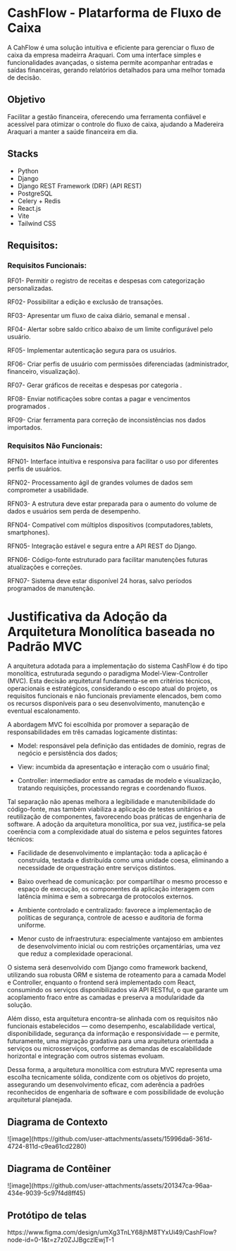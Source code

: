 <h1>CashFlow - Platarforma de Fluxo  de Caixa</h1>

<p>A CahFlow é uma solução intuitiva e eficiente para gerenciar o fluxo de caixa da empresa madeirra Araquari. Com uma interface simples e funcionalidades avançadas, o sistema permite acompanhar entradas e saídas financeiras, gerando relatórios detalhados para uma melhor tomada de decisão.</p>

<h2>Objetivo</h2>
<p>Facilitar a gestão financeira, oferecendo uma ferramenta confiável e acessível para otimizar o controle do fluxo de caixa, ajudando a Madereira Araquari a manter a saúde financeira em dia.</p>

<h2>Stacks</h2>

* Python
* Django
* Django REST Framework (DRF) (API REST)
* PostgreSQL 
* Celery + Redis
* React.js
* Vite
* Tailwind CSS 

<h2>Requisitos:</h2>
<p> 
<h3>Requisitos Funcionais:</h3>

RF01- Permitir o registro de receitas e despesas com categorização personalizadas. 

RF02- Possibilitar a edição e exclusão de transações. 

RF03- Apresentar um fluxo de caixa diário, semanal e mensal . 

RF04- Alertar sobre saldo crítico abaixo de um limite configurável pelo usuário. 

RF05- Implementar autenticação segura para os usuários. 

RF06- Criar perfis de usuário com permissões diferenciadas (administrador, financeiro, visualização).

RF07- Gerar gráficos de receitas e despesas por categoria . 

RF08- Enviar notificações sobre contas a pagar e vencimentos programados . 

RF09- Criar ferramenta para correção de inconsistências nos dados importados.

<h3>Requisitos Não Funcionais:</h3>

RFN01- Interface intuitiva e responsiva para facilitar o uso por diferentes perfis de usuários.

RFN02- Processamento ágil de grandes volumes de dados sem comprometer a usabilidade.

RFN03- A estrutura deve estar preparada para o aumento do volume de dados e usuários sem perda de desempenho.

RFN04- Compatível com múltiplos dispositivos (computadores,tablets, smartphones). 

RFN05- Integração estável e segura entre a API REST do Django.

RFN06- Código-fonte estruturado para facilitar manutenções futuras atualizações e correções. 

RFN07- Sistema deve estar disponível 24 horas, salvo períodos programados de manutenção.
</p>

<h1>Justificativa da Adoção da Arquitetura Monolítica baseada no Padrão MVC</h1>

<p>A arquitetura adotada para a implementação do sistema CashFlow é do tipo monolítica, estruturada segundo o paradigma Model-View-Controller (MVC). Esta decisão arquitetural fundamenta-se em critérios técnicos, operacionais e estratégicos, considerando o escopo atual do projeto, os requisitos funcionais e não funcionais previamente elencados, bem como os recursos disponíveis para o seu desenvolvimento, manutenção e eventual escalonamento.</p>
<p>A abordagem MVC foi escolhida por promover a separação de responsabilidades em três camadas logicamente distintas:

  * Model: responsável pela definição das entidades de domínio, regras de negócio e persistência dos dados;
    
  * View: incumbida da apresentação e interação com o usuário final;
    
  * Controller: intermediador entre as camadas de modelo e visualização, tratando requisições, processando regras e coordenando fluxos.
    
</p>
<p>Tal separação não apenas melhora a legibilidade e manutenibilidade do código-fonte, mas também viabiliza a aplicação de testes unitários e a reutilização de componentes, favorecendo boas práticas de engenharia de software.
A adoção da arquitetura monolítica, por sua vez, justifica-se pela coerência com a complexidade atual do sistema e pelos seguintes fatores técnicos:

  * Facilidade de desenvolvimento e implantação: toda a aplicação é construída, testada e distribuída como uma unidade coesa, eliminando a necessidade de orquestração entre serviços distintos.
    
  * Baixo overhead de comunicação: por compartilhar o mesmo processo e espaço de execução, os componentes da aplicação interagem com latência mínima e sem a sobrecarga de protocolos externos.
    
  * Ambiente controlado e centralizado: favorece a implementação de políticas de segurança, controle de acesso e auditoria de forma uniforme.
    
  * Menor custo de infraestrutura: especialmente vantajoso em ambientes de desenvolvimento inicial ou com restrições orçamentárias, uma vez que reduz a complexidade operacional.
  
</p>

<p>O sistema será desenvolvido com Django como framework backend, utilizando sua robusta ORM e sistema de roteamento para a camada Model e Controller, enquanto o frontend será implementado com React, consumindo os serviços disponibilizados via API RESTful, o que garante um acoplamento fraco entre as camadas e preserva a modularidade da solução.

Além disso, esta arquitetura encontra-se alinhada com os requisitos não funcionais estabelecidos — como desempenho, escalabilidade vertical, disponibilidade, segurança da informação e responsividade — e permite, futuramente, uma migração gradativa para uma arquitetura orientada a serviços ou microsserviços, conforme as demandas de escalabilidade horizontal e integração com outros sistemas evoluam.

Dessa forma, a arquitetura monolítica com estrutura MVC representa uma escolha tecnicamente sólida, condizente com os objetivos do projeto, assegurando um desenvolvimento eficaz, com aderência a padrões reconhecidos de engenharia de software e com possibilidade de evolução arquitetural planejada.</p>

<h2>Diagrama de Contexto</h2>
![image](https://github.com/user-attachments/assets/15996da6-361d-4724-811d-c9ea61cd2280)

<h2>Diagrama de Contêiner</h2>
![image](https://github.com/user-attachments/assets/201347ca-96aa-434e-9039-5c97f4d8ff45)


<h2>Protótipo de telas</h2>
https://www.figma.com/design/umXg3TnLY68jhM8TYxUi49/CashFlow?node-id=0-1&t=z7z0ZJJBgczlEwjT-1
